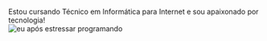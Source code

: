 Estou cursando Técnico em Informática para Internet e sou apaixonado por tecnologia! <br>
![eu após estressar programando](https://i.pinimg.com/originals/86/68/d9/8668d99b7fd5e3855ef8881b7000b98f.gif)
